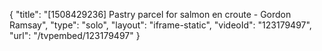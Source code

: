 {
    "title": "[1508429236] Pastry parcel for salmon en croute - Gordon Ramsay",
    "type": "solo",
    "layout": "iframe-static",
    "videoId": "123179497",
    "url": "\/tvpembed\/123179497"
}